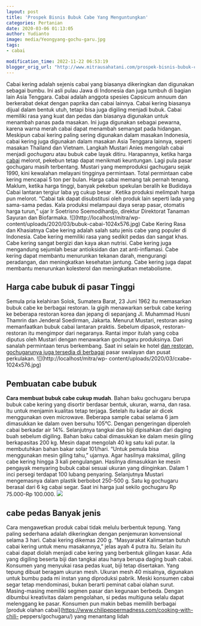 ```yaml
---
layout: post
title: 'Prospek Bisnis Bubuk Cabe Yang Menguntungkan'
categories: Pertanian
date: 2020-03-06 01:13:05
author: Yudianto
image: media/Yeongyang-gochu-garu.jpg
tags:
- cabai

modification_time: 2022-11-22 06:53:19
blogger_orig_url: "http://www.mitrausahatani.com/prospek-bisnis-bubuk-cabe-yang.html"
---
```


Cabai kering adalah sejenis cabai yang biasanya dikeringkan dan digunakan
sebagai bumbu. Ini asli pulau Jawa di Indonesia dan juga tumbuh di bagian lain
Asia Tenggara. Cabai adalah anggota spesies Capsicum annuum dan berkerabat
dekat dengan paprika dan cabai lainnya. Cabai kering biasanya dijual dalam
bentuk utuh, tetapi bisa juga digiling menjadi bubuk. Cabai memiliki rasa yang
kuat dan pedas dan biasanya digunakan untuk menambah panas pada masakan. Ini
juga digunakan sebagai pewarna, karena warna merah cabai dapat menambah
semangat pada hidangan. Meskipun cabai kering paling sering digunakan dalam
masakan Indonesia, cabai kering juga digunakan dalam masakan Asia Tenggara
lainnya, seperti masakan Thailand dan Vietnam. Langkah Mustari Anies mengolah
cabai menjadi _gochugaru_ atau bubuk cabe layak ditiru. Harapannya, ketika
harga [cabai](https://www.mitrausahatani.com/topik/cabai) melorot, pekebun tetap dapat
menikmati keuntungan. Lagi pula pasar gochugaru masih terbentang. Mustari yang
memproduksi gachugaru sejak 1990, kini kewalahan melayani tingginya
permintaan. Total permintaan cabe kering mencapai 5 ton per bulan. Harga cabai
memang tak pernah tenang. Maklum, ketika harga tinggi, banyak pekebun spekulan
beralih ke Budidaya Cabai lantaran tergiur laba yg cukup besar . Ketika
produksi melimpah harga pun melorot. “Cabai tak dapat disubstitusi oleh produk
lain seperti lada yang sama-sama pedas. Kala produksi melampaui daya serap
pasar, otomatis harga turun,” ujar Ir Soetrisno Soemodihardjo, direktur
Direktorat Tanaman Sayuran dan Biofarmaka. ![](http://localhost/mitra/wp-
content/uploads/2020/03/bubuk-cabai-1024x576.jpg) Cabe Kering Rasa dan
Khasiatnya Cabe kering adalah salah satu jenis cabe yang populer di Indonesia.
Cabe kering memiliki rasa yang sedikit pedas dan sangat khas. Cabe kering
sangat bergizi dan kaya akan nutrisi. Cabe kering juga mengandung sejumlah
besar antioksidan dan zat anti-inflamasi. Cabe kering dapat membantu
menurunkan tekanan darah, mengurangi peradangan, dan meningkatkan kesehatan
jantung. Cabe kering juga dapat membantu menurunkan kolesterol dan
meningkatkan metabolisme.

## Harga cabe bubuk di pasar Tinggi

Semula pria kelahiran Solok, Sumatera Barat, 23 Juni 1962 itu memasarkan bubuk
cabe ke berbagai restoran. Ia gigih menawarkan serbuk cabe kering ke beberapa
restoran korea dan jepang di sepanjang Jl. Muhammad Husni Thamrin dan Jenderal
Soedirman, Jakarta. Menurut Mustari, restoran asing memanfaatkan bubuk cabai
lantaran praktis. Sebelum dipasok, restoran-restoran itu mengimpor dari
negaranya. Rantai impor itulah yang coba diputus oleh Mustari dengan
menawarkan gochugaru produksinya. Dari sanalah permintaan terus berkembang.
Saat ini selain ke hotel [dan restoran, gochugarunya juga tersedia di
berbagai](https://www.mitrausahatani.com/produk-olahan-jagung-manis.html) pasar
swalayan dan pusat perkulakan. ![](http://localhost/mitra/wp-
content/uploads/2020/03/cxabe-1024x576.jpg)

## Pembuatan cabe bubuk

**Cara membuat bubuk cabe cukup mudah**. Bahan baku gochugaru berupa bubuk
cabe kering yang disortir berdasar bentuk, ukuran, warna, dan rasa. Itu untuk
menjamin kualitas tetap terjaga. Setelah itu kadar air dicek menggunakan oven
microwave. Beberapa sample cabai selama 6 jam dimasukkan ke dalam oven bersuhu
105°C. Dengan pengeringan diperoleh cabai berkadar air 14%. Selanjutnya
tangkai dan biji dipisahkan dari daging buah sebelum digiling. Bahan baku
cabai dimasukkan ke dalam mesin giling berkapasitas 200 kg. Mesin dapat
mengolah 40 kg satu kali putar. Ia membutuhkan bahan bakar solar 101/hari.
“Untuk pemula bisa menggunakan mesin giling tahu,” ujarnya. Agar hasilnya
maksimal, giling cabe kering hingga 3 kali pengulangan. Hasilnya dimasukkan ke
mesin pengayak menyaring bubuk cabai sesuai ukuran yang diinginkan. Dalam 1
inci persegi terdapat 100 lubang penyaring. Selanjutnya Mustari mengemasnya
dalam plastik berbobot 250-500 g. Satu kg gochugaru berasal dari 6 kg cabai
segar. Saat ini harga jual sekilo gochugaru Rp 75.000-Rp 100.000.
![](http://localhost/mitra/wp-content/uploads/2020/03/cxabe-1024x576.jpg)

## cabe pedas Banyak jenis

Cara mengawetkan produk cabai tidak melulu berbentuk tepung. Yang paling
sederhana adalah dikeringkan dengan penjemuran konvensional selama 3 hari.
Cabai kering dikemas 200 g. “Masyarakat Kalimantan butuh cabai kering untuk
menu masakannya,” jelas ayah 4 putra itu. Selain itu cabai dapat diolah
menjadi cabe kering yang berbentuk gilingan kasar. Ada yang digiling beserta
biji dan tangkai atau hanya berupa daging buah cabai. Konsumen yang menyukai
rasa pedas kuat, biji tetap disertakan. Yang tepung dibuat beragam ukuran
mesh. Ukuran mesh 40 misalnya, digunakan untuk bumbu pada mi instan yang
diproduksi pabrik. Meski konsumen cabai segar tetap mendominasi, bukan berarti
peminat cabai olahan surut. Masing-masing memiliki segmen pasar dan kegunaan
berbeda. Dengan dibumbui kreativitas dalam pengolahan, si pedas multiguna
selalu dapat melenggang ke pasar. Konsumen pun makin bebas memilih berbagai
[produk olahan cabai](https://www.chilipeppermadness.com/cooking-with-chili-
peppers/gochugaru/) yang menantang lidah


